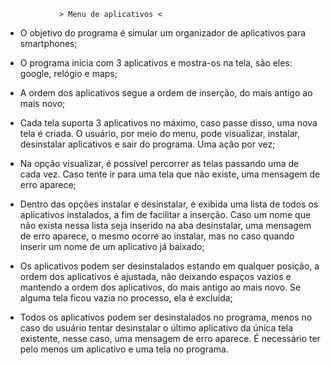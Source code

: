 				> Menu de aplicativos <

- O objetivo do programa é simular um organizador de aplicativos para smartphones;

- O programa inicia com 3 aplicativos e mostra-os na tela, são eles: google, relógio
 e maps;

- A ordem dos aplicativos segue a ordem de inserção, do mais antigo ao mais novo;

- Cada tela suporta 3 aplicativos no máximo, caso passe disso, uma nova tela é criada.
 O usuário, por meio do menu, pode visualizar, instalar, desinstalar aplicativos e sair
 do programa. Uma ação por vez;

- Na opção visualizar, é possível percorrer as telas passando uma de cada vez. Caso
 tente ir para uma tela que não existe, uma mensagem de erro aparece;

- Dentro das opções instalar e desinstalar, é exibida uma lista de todos os aplicativos
 instalados, a fim  de facilitar a inserção. Caso um nome que não exista nessa lista 
 seja inserido na aba desinstalar, uma mensagem de erro aparece, o mesmo ocorre ao 
 instalar, mas no caso quando inserir um nome de um aplicativo já baixado;

- Os aplicativos podem ser desinstalados estando em qualquer posição, a ordem dos
 aplicativos é ajustada, não deixando espaços vazios e mantendo a ordem dos 
 aplicativos, do mais antigo ao mais novo. Se alguma tela ficou vazia no processo,
 ela é excluída;

- Todos os aplicativos podem ser desinstalados no programa, menos no caso do usuário
 tentar desinstalar o último aplicativo da única tela existente, nesse caso, uma 
 mensagem de erro aparece. É necessário ter pelo menos um aplicativo e uma tela 
 no programa.